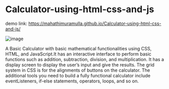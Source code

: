 # Calculator-using-html-css-and-js
demo link: https://mahathimuramulla.github.io/Calculator-using-html-css-and-js/

![image](https://user-images.githubusercontent.com/127588568/229295213-879f6251-5469-494c-b716-18fdd55a5fda.png)
 
A Basic Calculator with basic mathematical functionalities using CSS, HTML, and JavaScript.It has an interactive interface to perform basic functions such as addition, subtraction, division, and multiplication. It has a display screen to display the user’s input and give the results. The grid system in CSS is for the alignments of buttons on the calculator. The additional tools you need to build a fully functional calculator include eventListeners, if-else statements, operators, loops, and so on. 


